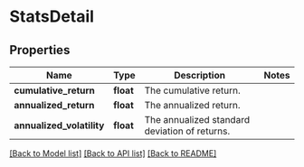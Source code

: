 # StatsDetail

## Properties
Name | Type | Description | Notes
------------ | ------------- | ------------- | -------------
**cumulative_return** | **float** | The cumulative return. | 
**annualized_return** | **float** | The annualized return. | 
**annualized_volatility** | **float** | The annualized standard deviation of returns. | 

[[Back to Model list]](../README.md#documentation-for-models) [[Back to API list]](../README.md#documentation-for-api-endpoints) [[Back to README]](../README.md)


